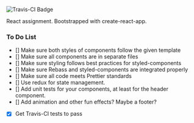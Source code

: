 ![Travis-CI Badge](https://travis-ci.org/wildlifehexagon/react-assignment.svg?branch=master)

React assignment. Bootstrapped with create-react-app.

### To Do List
- [] Make sure both styles of components follow the given template
- [] Make sure all components are in separate files
- [] Make sure styling follows best practices for styled-components
- [] Make sure Rebass and styled-components are integrated properly
- [] Make sure all code meets Prettier standards
- [] Use redux for state management.
- [] Add unit tests for your components, at least for the header component.
- [] Add animation and other fun effects? Maybe a footer?
- [X] Get Travis-CI tests to pass
